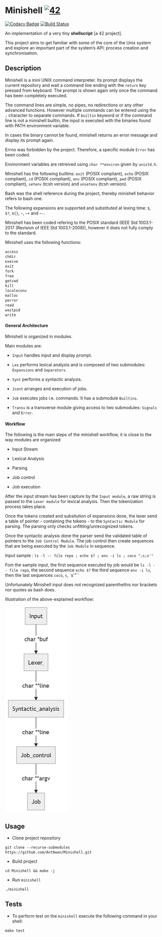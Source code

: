 # Minishell [![42](https://i.imgur.com/9NXfcit.jpg)](i.imgur.com/9NXfcit.jpg)
[![Codacy Badge](https://api.codacy.com/project/badge/Grade/6e4492a2c41645b7bf9cafd58e635ce6)](https://www.codacy.com/manual/Ant0wan/Minishell?utm_source=github.com&amp;utm_medium=referral&amp;utm_content=Ant0wan/Minishell&amp;utm_campaign=Badge_Grade)
[![Build Status](https://travis-ci.com/Ant0wan/Minishell.svg?branch=master)](https://travis-ci.com/Ant0wan/Minishell)

An implementation of a very tiny **shellscript** [a 42 project].

This project aims to get familiar with some of the core of the Unix system and explore an important part of the system’s API: process creation and synchronisation.

## Description

Minishell is a mini UNIX command interpreter. Its prompt displays the current repository and wait a command line ending with the `return` key pressed from keyboard. The prompt is shown again only once the command has been completely executed.

The command lines are simple, no pipes, no redirections or any other advanced functions. However multiple commands can be entered using the `;` character to separate commands. If `builtin` keyword or if the command line is not a minishell builtin, the input is executed with the binaries found with PATH environment variable.

In cases the binary cannot be found, minishell returns an error message and display its prompt again.

Errno was forbidden by the project. Therefore, a specific module `Error` has been coded.

Environment variables are retreived using `char **environ` given by `unistd.h`.

Minishell has the following builtins: `exit` (POSIX compliant), `echo` (POSIX compliant), `cd` (POSIX compliant), `env` (POSIX compliant), `pwd` (POSIX compliant), `setenv` (tcsh version) and `unsetenv` (tcsh version).
    
Bash was the shell reference during the project, thereby minishell behavior refers to bash one.

The following expansions are supported and substituted at lexing time: `$`, `$?`, `${}`, `~`, `~+` and `~-`.

Minishell has been coded refering to the POSIX standard (IEEE Std 1003.1-2017 (Revision of IEEE Std 1003.1-2008)), however it does not fully comply to the standard.

Minishell uses the following functions:
```shell=
access
chdir
execve
exit
fork
free
getcwd
kill
localeconv
malloc
perror
read
waitpid
write
```

#### General Architecture

Minishell is organized in modules.

Main modules are:

- `Input` handles input and display prompt.

- `Lex` performs lexical analysis and is composed of two submodules: `Expansions` and `Separators`.

- `Synt` performs a syntactic analysis.

- `Jcont` arranges and execution of jobs.

- `Job` executes jobs i.e. commands. It has a submodule `Builtins`.

- `Transv` is a transverse module giving access to two submodules: `Signals` and `Error`.

#### Workflow

The following is the main steps of the minishell workflow, it is close to the way modules are organized:

- Input Stream

- Lexical Analysis

- Parsing

- Job control

- Job execution

After the input stream has been capture by the `Input module`, a raw string is passed to the `Lexer module` for lexical analysis. Then the tokenization process takes place.

Once the tokens created and subsitution of expansions done, the lexer send a table of pointer - containing the tokens - to the `Syntactic Module` for parsing. The parsing only checks unfitting/unrecognized tokens.

Once the syntactic analysis done the parser send the validated table of pointers to the `Job Control Module`. The job control then create sequences that are being executed by the `Job Module` in sequence.

Input sample : `ls -l -- file repo ; echo $? ; env -i ls ; coco ";s;s'"`

Fom the sample input, the first sequence executed by job would be `ls -l -- file repo`, the second sequence `echo $?` the third sequence `env -i ls`, then the last sequences `coco`, `s`, `s'"``

Unfortunately Minishell input does not recognized parenthethis nor brackets nor quotes as bash does.

Illustration of the above-explained workflow:

![Modules Flowchart](./tools/flowcharts/modules_flowchart.jpg)

## Usage

- Clone project repository

```shell=
git clone --recurse-submodules https://github.com/Ant0wan/Minishell.git
```

- Build project

```shell=
cd Minishell && make -j
```

- Run `minishell`

```shell=
./minishell
```

## Tests

- To perform test on the `minishell` execute the following command in your shell:

```shell=
make test
```
